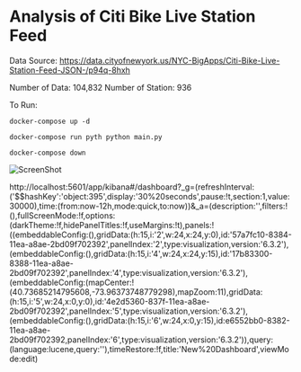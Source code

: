 # Analysis of Citi Bike Live Station Feed

Data Source: https://data.cityofnewyork.us/NYC-BigApps/Citi-Bike-Live-Station-Feed-JSON-/p94q-8hxh 

Number of Data: 104,832 
Number of Station: 936

To Run:
```
docker-compose up -d
```

```
docker-compose run pyth python main.py 
```

```
docker-compose down
```
![ScreenShot](https://github.com/xianchen2/citi_bike_live_station_fed/blob/master/Kiban-dashboard.png)

http://localhost:5601/app/kibana#/dashboard?_g=(refreshInterval:('$$hashKey':'object:395',display:'30%20seconds',pause:!t,section:1,value:30000),time:(from:now-12h,mode:quick,to:now))&_a=(description:'',filters:!(),fullScreenMode:!f,options:(darkTheme:!f,hidePanelTitles:!f,useMargins:!t),panels:!((embeddableConfig:(),gridData:(h:15,i:'2',w:24,x:24,y:0),id:'57a7fc10-8384-11ea-a8ae-2bd09f702392',panelIndex:'2',type:visualization,version:'6.3.2'),(embeddableConfig:(),gridData:(h:15,i:'4',w:24,x:24,y:15),id:'17b83300-8388-11ea-a8ae-2bd09f702392',panelIndex:'4',type:visualization,version:'6.3.2'),(embeddableConfig:(mapCenter:!(40.73685214795608,-73.96373748779298),mapZoom:11),gridData:(h:15,i:'5',w:24,x:0,y:0),id:'4e2d5360-837f-11ea-a8ae-2bd09f702392',panelIndex:'5',type:visualization,version:'6.3.2'),(embeddableConfig:(),gridData:(h:15,i:'6',w:24,x:0,y:15),id:e6552bb0-8382-11ea-a8ae-2bd09f702392,panelIndex:'6',type:visualization,version:'6.3.2')),query:(language:lucene,query:''),timeRestore:!f,title:'New%20Dashboard',viewMode:edit)
